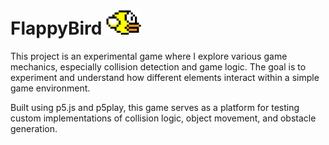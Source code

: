 # FlappyBird <img src="images/flappybird_Bird.png" alt="FlappyBird Bird Image" height="40">

This project is an experimental game where I explore various game mechanics, especially collision detection and game logic. The goal is to experiment and understand how different elements interact within a simple game environment.

Built using p5.js and p5play, this game serves as a platform for testing custom implementations of collision logic, object movement, and obstacle generation.
